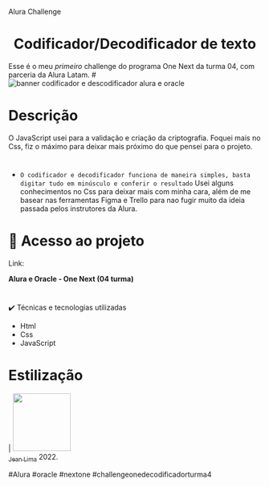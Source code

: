 Alura Challenge 
<h1 align="center"> Codificador/Decodificador de texto</h1>

Esse é o meu *primeiro* challenge do programa One Next da turma 04, com parceria da Alura Latam.
#![banner codificador e descodificador alura e oracle](https://user-images.githubusercontent.com/110063438/208782343-fb7362bd-7776-449f-9855-622edb02e170.png)

#
# Descrição
O JavaScript usei para a validação e criação da criptografia. Foquei mais no Css, fiz o máximo para deixar mais próximo do que pensei para o projeto.


#
- `O codificador e decodificador funciona de maneira simples, basta digitar tudo em minúsculo e conferir o resultado`
Usei alguns conhecimentos no Css para deixar mais com minha cara, além de me basear nas ferramentas Figma e Trello para nao fugir muito da ideia passada pelos instrutores da Alura.


#
# 📁 Acesso ao projeto
Link:

**Alura e Oracle - One Next (04 turma)**

#
✔️ Técnicas e tecnologias utilizadas

- Html
- Css
- JavaScript

# Estilização

| [<img src="https://avatars.githubusercontent.com/u/110063438?s=400&u=9894012d4c3e8af16bfca2a9e943213a5af2926a&v=4v=4" width=115><br><sub>Jean Lima</sub>](https://github.com/jeancarlosde-lima) 2022.

#Alura #oracle #nextone #challengeonedecodificadorturma4
